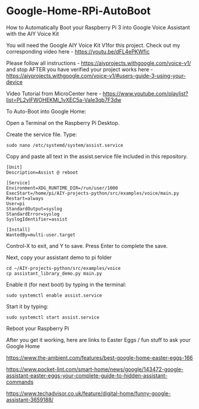 # Google-Home-RPi-AutoBoot
How to Automatically Boot your Raspberry Pi 3 into Google Voice Assistant with the AIY Voice Kit

You will need the Google AIY Voice Kit V1for this project. Check out my corresponding video here - https://youtu.be/dFL4ePKWfic

Please follow all instructions - https://aiyprojects.withgoogle.com/voice-v1/
and stop AFTER you have verified your project works here - https://aiyprojects.withgoogle.com/voice-v1/#users-guide-3-using-your-device

Video Tutorial from MicroCenter here - https://www.youtube.com/playlist?list=PL2vlFWOHEKMi_1vXEC5a-VaIe3qb7F3dw

To Auto-Boot into Google Home:

Open a Terminal on the Raspberry Pi Desktop.

Create the service file. Type:
```
sudo nano /etc/systemd/system/assist.service
```
Copy and paste all text in the assist.service file included in this repository.
```
[Unit]
Description=Assist @ reboot

[Service]
Environment=XDG_RUNTIME_DIR=/run/user/1000
ExecStart=/home/pi/AIY-projects-python/src/examples/voice/main.py
Restart=always
User=pi
StandardOutput=syslog
StandardError=syslog
SyslogIdentifier=assist

[Install]
WantedBy=multi-user.target
```
Control-X to exit, and Y to save. Press Enter to complete the save.

Next, copy your assistant demo to pi folder
```
cd ~/AIY-projects-python/src/examples/voice
cp assistant_library_demo.py main.py
```

Enable it (for next boot) by typing in the terminal:
```
sudo systemctl enable assist.service
```

Start it by typing:
```
sudo systemctl start assist.service
```
Reboot your Raspberry Pi

After you get it working, here are links to Easter Eggs / fun stuff to ask your Google Home

https://www.the-ambient.com/features/best-google-home-easter-eggs-166

https://www.pocket-lint.com/smart-home/news/google/143472-google-assistant-easter-eggs-your-complete-guide-to-hidden-assistant-commands

https://www.techadvisor.co.uk/feature/digital-home/funny-google-assistant-3659188/

